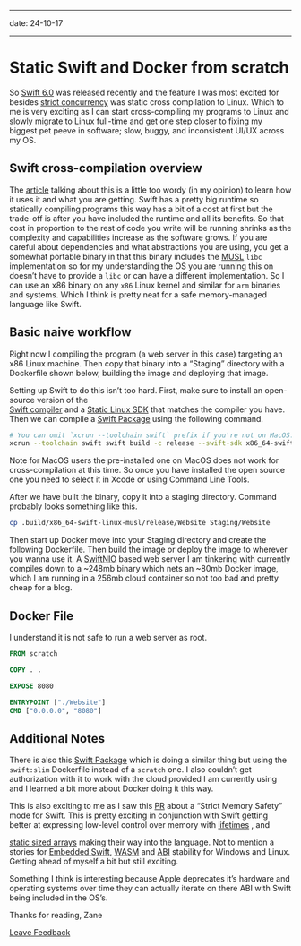-----

date: 24-10-17

-----

# Static Swift and Docker from scratch

So [Swift 6.0](https://www.swift.org/blog/announcing-swift-6/) was released 
recently and the feature I was most excited for besides 
[strict concurrency](https://www.swift.org/blog/announcing-swift-6/#language-and-standard-library)
 was static cross compilation to Linux. Which to me is very exciting as I can 
start cross-compiling my programs to Linux and slowly migrate to Linux 
full-time and get one step closer to fixing my biggest pet peeve in software; 
slow, buggy, and inconsistent UI/UX across my OS.

## Swift cross-compilation overview

The 
[article](https://www.swift.org/documentation/articles/static-linux-getting-started.html)
 talking about this is a little too wordy (in my opinion) to learn how it uses 
it and what you are getting. Swift has a pretty big runtime so statically 
compiling programs this way has a bit of a cost at first but the trade-off is 
after you have included the runtime and all its benefits. So that cost in 
proportion to the rest of code you write will be running shrinks as the 
complexity and capabilities increase as the software grows. If you are careful 
about dependencies and what abstractions you are using, you get a somewhat 
portable binary in that this binary includes the 
[MUSL](https://www.musl-libc.org) `libc` implementation so for my understanding
the OS you are running this on doesn’t have to provide a `libc` or can have a 
different implementation. So I can use an x86 binary on any `x86` Linux kernel 
and similar for `arm` binaries and systems. Which I think is pretty neat for a 
safe memory-managed language like Swift.

## Basic naive workflow

Right now I compiling the program (a web server in this case) targeting an x86 
Linux machine. Then copy that binary into a “Staging” directory with a 
Dockerfile shown below, building the image and deploying that image.

Setting up Swift to do this isn’t too hard. First, make sure to install an 
open-source version of the  
[Swift compiler](https://www.swift.org/install/linux/ubuntu/#versions) and a 
[Static Linux SDK](https://www.swift.org/documentation/articles/static-linux-getting-started.html)
 that matches the compiler you have. Then we can compile a 
[Swift Package](https://www.swift.org/documentation/package-manager/) using the
following command.

```sh
# You can omit `xcrun --toolchain swift` prefix if you're not on MacOS.
xcrun --toolchain swift swift build -c release --swift-sdk x86_64-swift-linux-musl
```

Note for MacOS users the pre-installed one on MacOS does not work for 
cross-compilation at this time. So once you have installed the open source one 
you need to select it in Xcode or using Command Line Tools.

After we have built the binary, copy it into a staging directory. Command 
probably looks something like this.

```sh
cp .build/x86_64-swift-linux-musl/release/Website Staging/Website
```

Then start up Docker move into your Staging directory and create the following 
Dockerfile. Then build the image or deploy the image to wherever you wanna use 
it. A [SwiftNIO](https://github.com/apple/swift-nio) based web server I am 
tinkering with currently compiles down to a ~248mb binary which nets an ~80mb 
Docker image, which I am running in a 256mb cloud container so not too bad and 
pretty cheap for a blog.

## Docker File

I understand it is not safe to run a web server as root.

```dockerfile
FROM scratch

COPY . .

EXPOSE 8080

ENTRYPOINT ["./Website"]
CMD ["0.0.0.0", "8080"]
```

## Additional Notes

There is also this 
[Swift Package](https://github.com/apple/swift-container-plugin) which is doing
a similar thing but using the `swift:slim` Dockerfile instead of a `scratch` 
one. I also couldn’t get authorization with it to work with the cloud provided 
I am currently using and I learned a bit more about Docker doing it this way.


This is also exciting to me as I saw this 
[PR](https://github.com/swiftlang/swift-evolution/blob/7f9488e0a41576139510dcb6e87f5b3d87359aed/visions/memory-safety.md)
 about a “Strict Memory Safety” mode for Swift. This is pretty exciting in 
conjunction with Swift getting better at expressing low-level control over 
memory with 
[lifetimes](https://github.com/swiftlang/swift-evolution/blob/9ba7a574d1557eefb4bc3cce1d07efee51861f21/proposals/NNNN-lifetime-dependency.md)
 , and

[static sized arrays](https://github.com/swiftlang/swift-evolution/blob/873bc06b6d85b5b063989fe0581faff3ee0ba8b6/proposals/nnnn-vector.md)
 making their way into the language. Not to mention a stories for 
[Embedded Swift](https://www.swift.org/blog/embedded-swift-examples/), 
[WASM](https://github.com/swiftlang/swift-evolution/blob/a88c667196d4ea390d0ecfb71963a55a5c8a5d12/visions/webassembly.md)
 and 
[ABI](https://github.com/swiftlang/swift-evolution/blob/a349525e855f17be68fcba83155e1fb27ea0143c/visions/abi-stability.md)
 stability for Windows and Linux. Getting ahead of myself a bit but still 
exciting.

Something I think is interesting because Apple deprecates it’s hardware and 
operating systems over time they can actually iterate on there ABI with Swift 
being included in the OS’s.

Thanks for reading, Zane

[Leave Feedback](https://github.com/zaneenders/Content/blob/main/Articles/static-swift-and-docker-from-scratch.md)